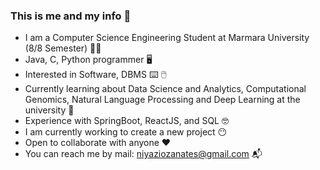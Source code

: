 ### This is me and my info :crossed_fingers:

- I am a Computer Science Engineering Student at Marmara University (8/8 Semester) :student:
- Java, C, Python programmer :desktop_computer:
- Interested in Software, DBMS :keyboard: :computer_mouse:
- Currently learning about Data Science and Analytics, Computational Genomics, Natural Language Processing and Deep Learning at the university :open_book:
- Experience with SpringBoot, ReactJS, and SQL 🤓
- I am currently working to create a new project :no_mouth:
- Open to collaborate with anyone :hearts:
- You can reach me by mail: niyaziozanates@gmail.com 📬
